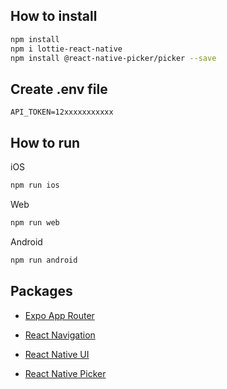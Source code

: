 ## How to install

```sh
npm install
npm i lottie-react-native
npm install @react-native-picker/picker --save
```

## Create .env file

```
API_TOKEN=12xxxxxxxxxxx

```

## How to run

iOS

```sh
npm run ios
```

Web

```sh
npm run web
```

Android

```sh
npm run android
```

## Packages

-   [Expo App Router](https://docs.expo.dev/router/create-pages/)
-   [React Navigation](https://reactnavigation.org/docs/header-buttons)

-   [React Native UI](https://reactnativeelements.com/)
-   [React Native Picker](https://github.com/react-native-picker/picker)
